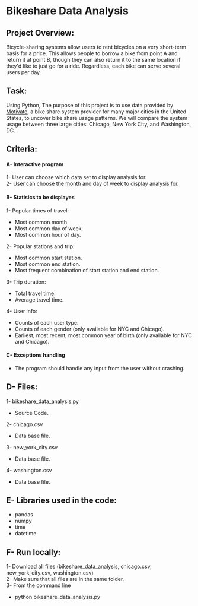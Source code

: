 # Bikeshare Data Analysis

## Project Overview:
Bicycle-sharing systems allow users to rent bicycles on a very short-term basis for a price. This allows people to borrow a bike from point A and return it at point B, though they can also return it to the same location if they'd like to just go for a ride. Regardless, each bike can serve several users per day.

## Task:
Using Python, The purpose of this project is to use data provided by [Motivate](https://www.motivateco.com/), a bike share system provider for many major cities in the United States, to uncover bike share usage patterns. We will compare the system usage between three large cities: Chicago, New York City, and Washington, DC.

## Criteria:
#### A- Interactive program
1- User can choose which data set to display analysis for.<br>
2- User can choose the month and day of week to display analysis for.<br>


#### B- Statisics to be displayes
1- Popular times of travel:
- Most common month
- Most common day of week.
- Most common hour of day.<br>

2- Popular stations and trip:
- Most common start station.
- Most common end station.
- Most frequent combination of start station and end station.<br>

3- Trip duration:
- Total travel time.
- Average travel time.<br>

4- User info:
- Counts of each user type.
- Counts of each gender (only available for NYC and Chicago).
- Earliest, most recent, most common year of birth (only available for NYC and Chicago).
    
    
#### C- Exceptions handling
- The program should handle any input from the user without crashing.


## D- Files:
1- bikeshare_data_analysis.py
- Source Code.<br>

2- chicago.csv
- Data base file.<br>

3- new_york_city.csv
- Data base file.<br>

4- washington.csv
- Data base file.<br>


## E- Libraries used in the code:
- pandas
- numpy
- time
- datetime
  
  
## F- Run locally:
1- Download all files (bikeshare_data_analysis, chicago.csv, new_york_city.csv, washington.csv)<br>
2- Make sure that all files are in the same folder.<br>
3- From the command line
- python bikeshare_data_analysis.py
